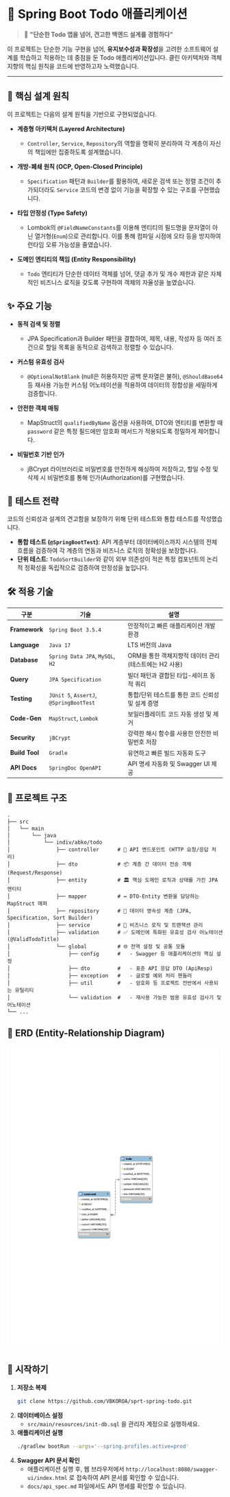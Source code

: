 # 🚀 Spring Boot Todo 애플리케이션

> 💬 **"단순한 Todo 앱을 넘어, 견고한 백엔드 설계를 경험하다"**

이 프로젝트는 단순한 기능 구현을 넘어, **유지보수성과 확장성**을 고려한 소프트웨어 설계를 학습하고 적용하는 데 중점을 둔 Todo 애플리케이션입니다. 클린 아키텍처와 객체지향의 핵심 원칙을 코드에 반영하고자 노력했습니다.

---

## 🎯 핵심 설계 원칙

이 프로젝트는 다음의 설계 원칙을 기반으로 구현되었습니다.

- **계층형 아키텍처 (Layered Architecture)**
  - `Controller`, `Service`, `Repository`의 역할을 명확히 분리하여 각 계층이 자신의 책임에만 집중하도록 설계했습니다.

- **개방-폐쇄 원칙 (OCP, Open-Closed Principle)**
  - `Specification` 패턴과 `Builder`를 활용하여, 새로운 검색 또는 정렬 조건이 추가되더라도 `Service` 코드의 변경 없이 기능을 확장할 수 있는 구조를 구현했습니다.

- **타입 안정성 (Type Safety)**
  - Lombok의 `@FieldNameConstants`를 이용해 엔티티의 필드명을 문자열이 아닌 열거형(`Enum`)으로 관리합니다. 이를 통해 컴파일 시점에 오타 등을 방지하여 런타임 오류 가능성을 줄였습니다.

- **도메인 엔티티의 책임 (Entity Responsibility)**
  - `Todo` 엔티티가 단순한 데이터 객체를 넘어, 댓글 추가 및 개수 제한과 같은 자체적인 비즈니스 로직을 갖도록 구현하여 객체의 자율성을 높였습니다.

## ✨ 주요 기능

- **동적 검색 및 정렬**
  - JPA Specification과 Builder 패턴을 결합하여, 제목, 내용, 작성자 등 여러 조건으로 할일 목록을 동적으로 검색하고 정렬할 수 있습니다.

- **커스텀 유효성 검사**
  - `@OptionalNotBlank` (null은 허용하지만 공백 문자열은 불허), `@ShouldBase64` 등 재사용 가능한 커스텀 어노테이션을 적용하여 데이터의 정합성을 세밀하게 검증합니다.

- **안전한 객체 매핑**
  - MapStruct의 `qualifiedByName` 옵션을 사용하여, DTO와 엔티티를 변환할 때 `password` 같은 특정 필드에만 암호화 메서드가 적용되도록 정밀하게 제어합니다.

- **비밀번호 기반 인가**
  - jBCrypt 라이브러리로 비밀번호를 안전하게 해싱하여 저장하고, 할일 수정 및 삭제 시 비밀번호를 통해 인가(Authorization)를 구현했습니다.

## 🔬 테스트 전략

코드의 신뢰성과 설계의 견고함을 보장하기 위해 단위 테스트와 통합 테스트를 작성했습니다.

- **통합 테스트 (`@SpringBootTest`)**: API 계층부터 데이터베이스까지 시스템의 전체 흐름을 검증하여 각 계층의 연동과 비즈니스 로직의 정확성을 보장합니다.
- **단위 테스트**: `TodoSortBuilder`와 같이 외부 의존성이 적은 특정 컴포넌트의 논리적 정확성을 독립적으로 검증하여 안정성을 높입니다.

## 🛠️ 적용 기술

| 구분 | 기술 | 설명 |
|---|---|---|
| **Framework** | `Spring Boot 3.5.4` | 안정적이고 빠른 애플리케이션 개발 환경 |
| **Language** | `Java 17` | LTS 버전의 Java |
| **Database** | `Spring Data JPA`, `MySQL`, `H2` | ORM을 통한 객체지향적 데이터 관리 (테스트에는 H2 사용) |
| **Query** | `JPA Specification` | 빌더 패턴과 결합된 타입-세이프 동적 쿼리 |
| **Testing** | `JUnit 5`, `AssertJ`, `@SpringBootTest` | 통합/단위 테스트를 통한 코드 신뢰성 및 설계 증명 |
| **Code-Gen** | `MapStruct`, `Lombok` | 보일러플레이트 코드 자동 생성 및 제거 |
| **Security** | `jBCrypt` | 강력한 해시 함수를 사용한 안전한 비밀번호 저장 |
| **Build Tool** | `Gradle` | 유연하고 빠른 빌드 자동화 도구 |
| **API Docs** | `SpringDoc OpenAPI` | API 명세 자동화 및 Swagger UI 제공 |

## 📁 프로젝트 구조

```
.
├── src
│   └── main
│       └── java
│           └── indiv/abko/todo
│               ├── controller      # 📡 API 엔드포인트 (HTTP 요청/응답 처리)
│               ├── dto             # 📦 계층 간 데이터 전송 객체 (Request/Response)
│               ├── entity          # 🏛️ 핵심 도메인 로직과 상태를 가진 JPA 엔티티
│               ├── mapper          # ↔️ DTO-Entity 변환을 담당하는 MapStruct 매퍼
│               ├── repository      # 💾 데이터 영속성 계층 (JPA, Specification, Sort Builder)
│               ├── service         # 🧠 비즈니스 로직 및 트랜잭션 관리
│               ├── validation      # ✅ 도메인에 특화된 유효성 검사 어노테이션 (@ValidTodoTitle)
│               └── global          # 🌐 전역 설정 및 공통 모듈
│                   ├── config      #   - Swagger 등 애플리케이션의 핵심 설정
│                   ├── dto         #   - 표준 API 응답 DTO (ApiResp)
│                   ├── exception   #   - 글로벌 예외 처리 핸들러
│                   ├── util        #   - 암호화 등 프로젝트 전반에서 사용되는 유틸리티
│                   └── validation  #   - 재사용 가능한 범용 유효성 검사기 및 어노테이션
└── ...
```

## 💾 ERD (Entity-Relationship Diagram)

![ERD](./docs/ERD.svg)

## 🚀 시작하기

1.  **저장소 복제**
    ```bash
    git clone https://github.com/VBKOROA/sprt-spring-todo.git
    ```
2.  **데이터베이스 설정**
    - `src/main/resources/init-db.sql` 을 관리자 계정으로 실행하세요.
3.  **애플리케이션 실행**
    ```bash
    ./gradlew bootRun --args='--spring.profiles.active=prod'
    ```
4.  **Swagger API 문서 확인**
    - 애플리케이션 실행 후, 웹 브라우저에서 `http://localhost:8080/swagger-ui/index.html` 로 접속하여 API 문서를 확인할 수 있습니다.
    - `docs/api_spec.md` 파일에서도 API 명세를 확인할 수 있습니다.
